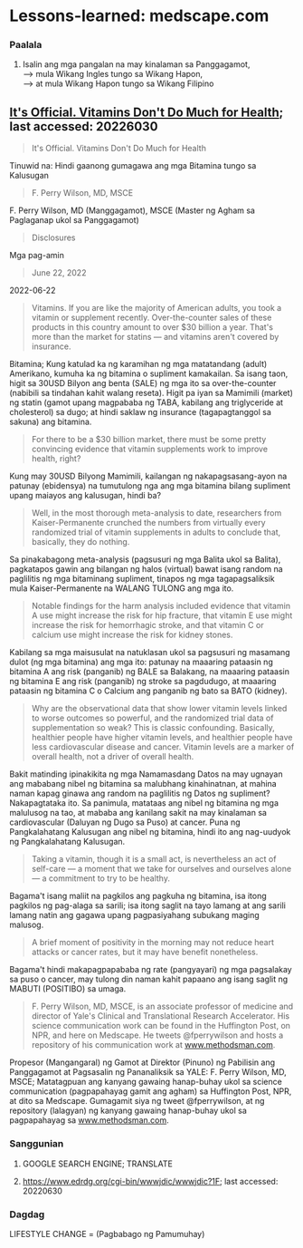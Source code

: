 # Lessons-learned: medscape.com　

### Paalala
1) Isalin ang mga pangalan na may kinalaman sa Panggagamot,<br/>
--> mula Wikang Ingles tungo sa Wikang Hapon,<br/>
--> at mula Wikang Hapon tungo sa Wikang Filipino

## [It's Official. Vitamins Don't Do Much for Health](https://www.medscape.com/viewarticle/975852?src=mkm_ret_220629_mscpmrk_icymi-ous_int&uac=169845BZ&impID=4375646&faf=1); last accessed: 20226030

> It's Official. Vitamins Don't Do Much for Health

Tinuwid na: Hindi gaanong gumagawa ang mga Bitamina tungo sa Kalusugan

> F. Perry Wilson, MD, MSCE

F. Perry Wilson, MD (Manggagamot), MSCE (Master ng Agham sa Paglaganap ukol sa Panggagamot)

> Disclosures

Mga pag-amin

> June 22, 2022 

2022-06-22

> Vitamins. If you are like the majority of American adults, you took a vitamin or supplement recently. Over-the-counter sales of these products in this country amount to over $30 billion a year. That's more than the market for statins — and vitamins aren't covered by insurance.

Bitamina; Kung katulad ka ng karamihan ng mga matatandang (adult) Amerikano, kumuha ka ng bitamina o supliment kamakailan. Sa isang taon, higit sa 30USD Bilyon ang benta (SALE) ng mga ito sa over-the-counter (nabibili sa tindahan kahit walang reseta). Higit pa iyan sa Mamimili (market) ng statin (gamot upang magpababa ng TABA, kabilang ang triglyceride at cholesterol) sa dugo; at hindi saklaw ng insurance (tagapagtanggol sa sakuna) ang bitamina.

> For there to be a $30 billion market, there must be some pretty convincing evidence that vitamin supplements work to improve health, right?

Kung may 30USD Bilyong Mamimili, kailangan ng nakapagsasang-ayon na patunay (ebidensya) na tumutulong nga ang mga bitamina bilang supliment upang maiayos ang kalusugan, hindi ba?

> Well, in the most thorough meta-analysis to date, researchers from Kaiser-Permanente crunched the numbers from virtually every randomized trial of vitamin supplements in adults to conclude that, basically, they do nothing.

Sa pinakabagong meta-analysis (pagsusuri ng mga Balita ukol sa Balita), pagkatapos gawin ang bilangan ng halos (virtual) bawat isang random na paglilitis ng mga bitaminang supliment, tinapos ng mga tagapagsaliksik mula Kaiser-Permanente na WALANG TULONG ang mga ito.

> Notable findings for the harm analysis included evidence that vitamin A use might increase the risk for hip fracture, that vitamin E use might increase the risk for hemorrhagic stroke, and that vitamin C or calcium use might increase the risk for kidney stones.

Kabilang sa mga maisusulat na natuklasan ukol sa pagsusuri ng masamang dulot (ng mga bitamina) ang mga ito: patunay na maaaring pataasin ng bitamina A ang risk (panganib) ng BALE sa Balakang, na maaaring pataasin ng bitamina E ang risk (panganib) ng stroke sa pagdudugo, at maaaring pataasin ng bitamina C o Calcium ang panganib ng bato sa BATO (kidney).

> Why are the observational data that show lower vitamin levels linked to worse outcomes so powerful, and the randomized trial data of supplementation so weak? This is classic confounding. Basically, healthier people have higher vitamin levels, and healthier people have less cardiovascular disease and cancer. Vitamin levels are a marker of overall health, not a driver of overall health.

Bakit matinding ipinakikita ng mga Namamasdang Datos na may ugnayan ang mababang nibel ng bitamina sa malubhang kinahinatnan, at mahina naman kapag ginawa ang random na paglilitis ng Datos ng supliment? Nakapagtataka ito. Sa panimula, matataas ang nibel ng bitamina ng mga malulusog na tao, at mababa ang kanilang sakit na may kinalaman sa cardiovascular (Daluyan ng Dugo sa Puso) at cancer. Puna ng Pangkalahatang Kalusugan ang nibel ng bitamina, hindi ito ang nag-uudyok ng Pangkalahatang Kalusugan.

> Taking a vitamin, though it is a small act, is nevertheless an act of self-care — a moment that we take for ourselves and ourselves alone — a commitment to try to be healthy. 

Bagama't isang maliit na pagkilos ang pagkuha ng bitamina, isa itong pagkilos ng pag-alaga sa sarili; isa itong saglit na tayo lamang at ang sarili lamang natin ang gagawa upang pagpasiyahang subukang maging malusog.

> A brief moment of positivity in the morning may not reduce heart attacks or cancer rates, but it may have benefit nonetheless.

Bagama't hindi makapagpapababa ng rate (pangyayari) ng mga pagsalakay sa puso o cancer, may tulong din naman kahit papaano ang isang saglit ng MABUTI (POSITIBO) sa umaga. 

> F. Perry Wilson, MD, MSCE, is an associate professor of medicine and director of Yale's Clinical and Translational Research Accelerator. His science communication work can be found in the Huffington Post, on NPR, and here on Medscape. He tweets @fperrywilson and hosts a repository of his communication work at www.methodsman.com.

Propesor (Mangangaral) ng Gamot at Direktor (Pinuno) ng Pabilisin ang Panggagamot at Pagsasalin ng Pananaliksik sa YALE: F. Perry Wilson, MD, MSCE; Matatagpuan ang kanyang gawaing hanap-buhay ukol sa science communication (pagpapahayag gamit ang agham) sa Huffington Post, NPR, at dito sa Medscape. Gumagamit siya ng tweet @fperrywilson, at ng repository (lalagyan) ng kanyang gawaing hanap-buhay ukol sa pagpapahayag sa www.methodsman.com.

### Sanggunian
1) GOOGLE SEARCH ENGINE; TRANSLATE

2) https://www.edrdg.org/cgi-bin/wwwjdic/wwwjdic?1F; last accessed: 20220630

### Dagdag

LIFESTYLE CHANGE = (Pagbabago ng Pamumuhay)
